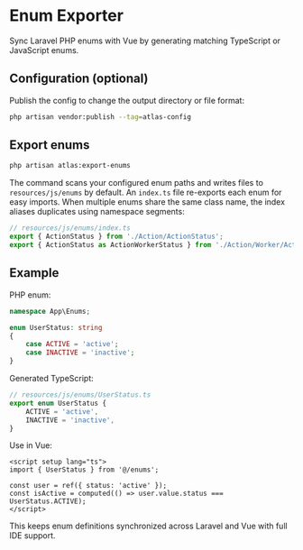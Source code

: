 # Enum Exporter

Sync Laravel PHP enums with Vue by generating matching TypeScript or JavaScript enums.

## Configuration (optional)

Publish the config to change the output directory or file format:

```bash
php artisan vendor:publish --tag=atlas-config
```

## Export enums

```bash
php artisan atlas:export-enums
```

The command scans your configured enum paths and writes files to `resources/js/enums` by default. An `index.ts` file re-exports
each enum for easy imports. When multiple enums share the same class name, the index aliases duplicates using namespace segments:

```ts
// resources/js/enums/index.ts
export { ActionStatus } from './Action/ActionStatus';
export { ActionStatus as ActionWorkerStatus } from './Action/Worker/ActionStatus';
```

## Example

PHP enum:

```php
namespace App\Enums;

enum UserStatus: string
{
    case ACTIVE = 'active';
    case INACTIVE = 'inactive';
}
```

Generated TypeScript:

```ts
// resources/js/enums/UserStatus.ts
export enum UserStatus {
    ACTIVE = 'active',
    INACTIVE = 'inactive',
}
```

Use in Vue:

```vue
<script setup lang="ts">
import { UserStatus } from '@/enums';

const user = ref({ status: 'active' });
const isActive = computed(() => user.value.status === UserStatus.ACTIVE);
</script>
```

This keeps enum definitions synchronized across Laravel and Vue with full IDE support.

